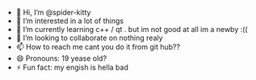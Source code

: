 - 👋 Hi, I’m @spider-kitty
- 👀 I’m interested in a lot of things
- 🌱 I’m currently learning c++ / qt . but im not good at all im a newby :((
- 💞️ I’m looking to collaborate on nothing realy 
- 📫 How to reach me cant you do it from git hub??
- 😄 Pronouns: 19 yease old?
- ⚡ Fun fact: my engish is hella bad 

<!---
spider-kitty/spider-kitty is a ✨ special ✨ repository because its `README.md` (this file) appears on your GitHub profile.
You can click the Preview link to take a look at your changes.
--->
